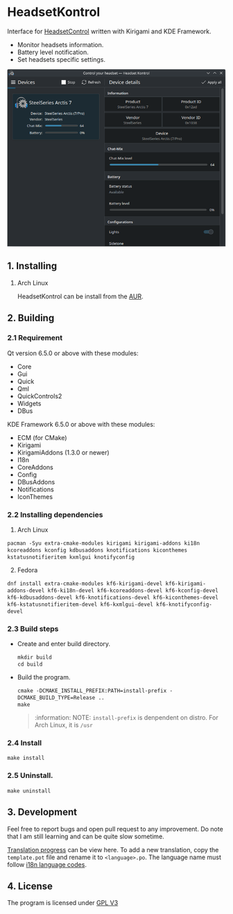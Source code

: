 # HeadsetKontrol

Interface for [HeadsetControl](https://github.com/Sapd/HeadsetControl) written with Kirigami and KDE Framework.

* Monitor headsets information.
* Battery level notification.
* Set headsets specific settings.

![Screenshot](screenshot.png)

## 1. Installing
1. Arch Linux

   HeadsetKontrol can be install from the [AUR](https://aur.archlinux.org/packages/headsetkontrol).

## 2. Building
### 2.1 Requirement
Qt version 6.5.0 or above with these modules:

* Core
* Gui
* Quick
* Qml
* QuickControls2
* Widgets
* DBus

KDE Framework 6.5.0 or above with these modules:

* ECM (for CMake)
* Kirigami
* KirigamiAddons (1.3.0 or newer)
* I18n
* CoreAddons
* Config
* DBusAddons
* Notifications
* IconThemes

### 2.2 Installing dependencies

1. Arch Linux
```
pacman -Syu extra-cmake-modules kirigami kirigami-addons ki18n kcoreaddons kconfig kdbusaddons knotifications kiconthemes kstatusnotifieritem kxmlgui knotifyconfig
```

2. Fedora
```
dnf install extra-cmake-modules kf6-kirigami-devel kf6-kirigami-addons-devel kf6-ki18n-devel kf6-kcoreaddons-devel kf6-kconfig-devel kf6-kdbusaddons-devel kf6-knotifications-devel kf6-kiconthemes-devel kf6-kstatusnotifieritem-devel kf6-kxmlgui-devel kf6-knotifyconfig-devel
```

### 2.3 Build steps
- Create and enter build directory.

   ```
   mkdir build
   cd build
   ```

- Build the program.

   ```
   cmake -DCMAKE_INSTALL_PREFIX:PATH=install-prefix -DCMAKE_BUILD_TYPE=Release ..
   make
   ```

   > :information: NOTE: `install-prefix` is denpendent on distro. For Arch Linux, it is `/usr`

### 2.4 Install

   ```
   make install
   ```

### 2.5 Uninstall.
   ```
   make uninstall
   ```

## 3. Development

Feel free to report bugs and open pull request to any improvement. Do note that I am still learning and can be quite slow sometime.

[Translation progress](translation/Progress.md) can be view here. To add a new translation, copy the `template.pot` file and rename it to `<language>.po`. The language name must follow [i18n language codes](https://i18ns.com/languagecode.html).

## 4. License
The program is licensed under [GPL V3](LICENSE)
